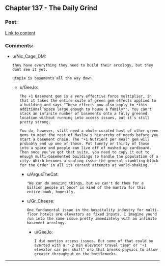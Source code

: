 ## Chapter 137 - The Daily Grind

### Post:

[Link to content](https://www.royalroad.com/fiction/15925/the-daily-grind/chapter/674851/chapter-137)

### Comments:

- u/Nic_Cage_DM:
  ```
  they have everything they need to build their arcology, but they dont see it yet.

  utopia is basements all the way down
  ```

  - u/GeeJo:
    ```
    The +1 Basement gem is a very effective force multiplier, in that it takes the entire suite of green gem effects applied to a building and says "These effects now also apply to *this additional space large enough to house a family*". You can't stack an infinite number of basements onto a fully greened location without running into access issues, but it's still pretty strong.

    You do, however, still need a whole curated host of other green gems to meet the rest of Maslow's hierarchy of needs before you start a basement chain. The "+1 Nutrient per meal" gem will probably end up one of those. Put twenty or thirty of those into a space and people can live off of mashed-up cardboard. Then once you've got that suite, you need to copy it out to enough multi-basemented buildings to handle the population of a city. Which becomes a scaling issue—the general stumbling block for the Order in all its current attempts at world-shaking.
    ```

    - u/ArgusTheCat:
      ```
      "We can do amazing things, but we can't do them for a billion people at once" is kind of the mantra for this entire book, honestly.
      ```

    - u/Gr_Cheese:
      ```
      One fundamental issue in the hospitality industry for multi-floor hotels are elevators as fixed inputs. I imagine you'd run into the same issue pretty immediately with an infinite basement arcology.
      ```

      - u/GeeJo:
        ```
        I did mention access issues. But some of that could be averted with a "-2 min elevator travel time" or "+1 elevator car per shaft" orb that breaks physics to allow greater throughput on the bottlenecks.
        ```

---

